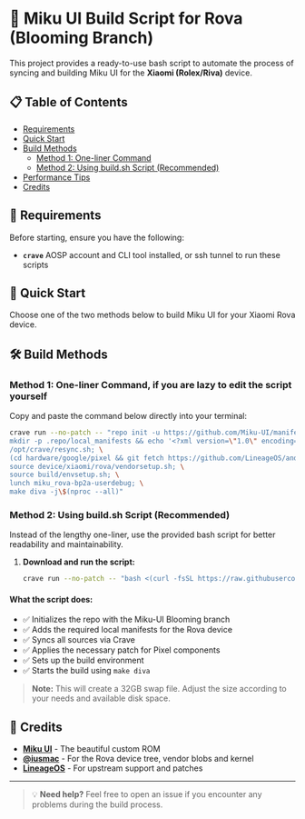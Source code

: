 # 🌸 Miku UI Build Script for Rova (Blooming Branch)

This project provides a ready-to-use bash script to automate the process of syncing and building Miku UI for the **Xiaomi (Rolex/Riva)** device.

## 📋 Table of Contents

- [Requirements](#-requirements)
- [Quick Start](#-quick-start)
- [Build Methods](#-build-methods)
  - [Method 1: One-liner Command](#method-1-one-liner-command)
  - [Method 2: Using build.sh Script (Recommended)](#method-2-using-buildsh-script-recommended)
- [Performance Tips](#-performance-tips)
- [Credits](#-credits)

## 🔧 Requirements

Before starting, ensure you have the following:

- **`crave`** AOSP account and CLI tool installed, or ssh tunnel to run these scripts

## 🚀 Quick Start

Choose one of the two methods below to build Miku UI for your Xiaomi Rova device.

## 🛠️ Build Methods

### Method 1: One-liner Command, if you are lazy to edit the script yourself

Copy and paste the command below directly into your terminal:

```bash
crave run --no-patch -- "repo init -u https://github.com/Miku-UI/manifesto.git -b Blooming --depth=1 --git-lfs; \
mkdir -p .repo/local_manifests && echo '<?xml version=\"1.0\" encoding=\"UTF-8\"?><manifest><project name=\"tranguyenxuwu/device_rova\" path=\"device/xiaomi/rova\" remote=\"github\" revision=\"15-dev\" /><project name=\"iusmac/kernel_rova\" path=\"kernel/xiaomi/rova\" remote=\"github\" revision=\"15-dev\" /><project name=\"iusmac/vendor_rova\" path=\"vendor/xiaomi/rova\" remote=\"github\" revision=\"15-dev\" /></manifest>' > .repo/local_manifests/local_manifests.xml; \
/opt/crave/resync.sh; \
(cd hardware/google/pixel && git fetch https://github.com/LineageOS/android_hardware_google_pixel refs/changes/10/433410/1 && git cherry-pick FETCH_HEAD); \
source device/xiaomi/rova/vendorsetup.sh; \
source build/envsetup.sh; \
lunch miku_rova-bp2a-userdebug; \
make diva -j\$(nproc --all)"
```

### Method 2: Using build.sh Script (Recommended)

Instead of the lengthy one-liner, use the provided bash script for better readability and maintainability.

1. **Download and run the script:**

   ```bash
   crave run --no-patch -- "bash <(curl -fsSL https://raw.githubusercontent.com/tranguyenxuwu/miku-rova-build-script/main/build.sh)"
   ```

#### What the script does:

- ✅ Initializes the repo with the Miku-UI Blooming branch
- ✅ Adds the required local manifests for the Rova device
- ✅ Syncs all sources via Crave
- ✅ Applies the necessary patch for Pixel components
- ✅ Sets up the build environment
- ✅ Starts the build using `make diva`

> **Note:** This will create a 32GB swap file. Adjust the size according to your needs and available disk space.

## 🙏 Credits

- **[Miku UI](https://github.com/Miku-UI)** - The beautiful custom ROM
- **[@iusmac](https://github.com/iusmac)** - For the Rova device tree, vendor blobs and kernel
- **[LineageOS](https://github.com/LineageOS)** - For upstream support and patches

---

> 💡 **Need help?** Feel free to open an issue if you encounter any problems during the build process.
